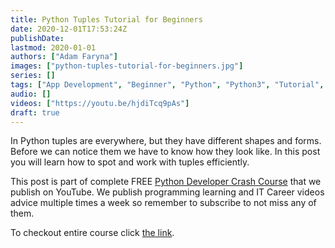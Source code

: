 ```yaml
---
title: Python Tuples Tutorial for Beginners
date: 2020-12-01T17:53:24Z
publishDate:
lastmod: 2020-01-01
authors: ["Adam Faryna"]
images: ["python-tuples-tutorial-for-beginners.jpg"]
series: []
tags: ["App Development", "Beginner", "Python", "Python3", "Tutorial", "Web Development"]
audio: []
videos: ["https://youtu.be/hjdiTcq9pAs"]
draft: true
---
```


In Python tuples are everywhere, but they have different shapes and forms. Before we can notice them we have to know how they look like. In this post you will learn how to spot and work with tuples efficiently.

This post is part of complete FREE [Python Developer Crash Course](https://youtu.be/sd0aa3u_drI) that we publish on YouTube. We publish programming learning and IT Career videos advice multiple times a week so remember to subscribe to not miss any of them.

To checkout entire course click [the link](https://youtu.be/sd0aa3u_drI).
